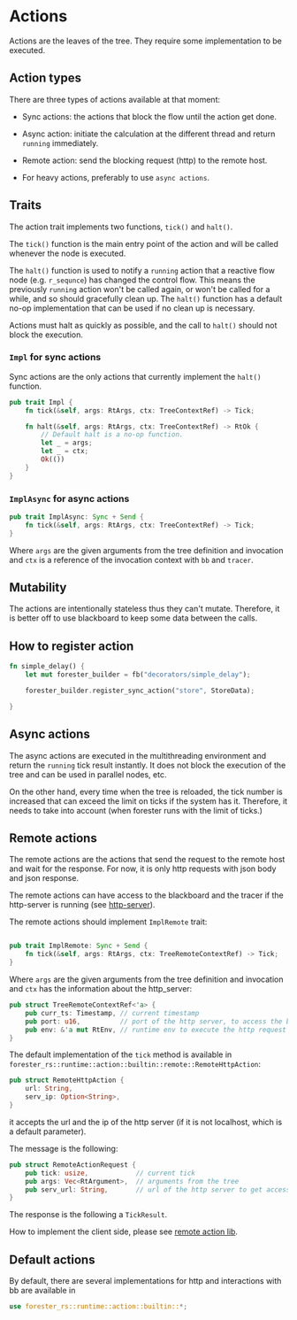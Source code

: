 # Actions

Actions are the leaves of the tree. They require some implementation to be executed.


## Action types

There are three types of actions available at that moment:
- Sync actions: the actions that block the flow until the action get done.
- Async action: initiate the calculation at the different thread and return `running` immediately.
- Remote action: send the blocking request (http) to the remote host.

- For heavy actions, preferably to use `async actions`.

## Traits

The action trait implements two functions, `tick()` and `halt()`.

The `tick()` function is the main entry point of the action and will be called whenever the node is executed.

The `halt()` function is used to notify a `running` action that a reactive flow node (e.g. `r_sequnce`) has changed the control flow. This means the previously `running` action won't be called again, or won't be called for a while, and so should gracefully clean up. The `halt()` function has a default no-op implementation that can be used if no clean up is necessary.

Actions must halt as quickly as possible, and the call to `halt()` should not block the execution.

### `Impl` for sync actions

Sync actions are the only actions that currently implement the `halt()` function.

```rust
pub trait Impl {
    fn tick(&self, args: RtArgs, ctx: TreeContextRef) -> Tick;

    fn halt(&self, args: RtArgs, ctx: TreeContextRef) -> RtOk {
        // Default halt is a no-op function.
        let _ = args;
        let _ = ctx;
        Ok(())
    }
}

```

### `ImplAsync` for async actions
```rust
pub trait ImplAsync: Sync + Send {
    fn tick(&self, args: RtArgs, ctx: TreeContextRef) -> Tick;
}
```

Where `args` are the given arguments from the tree definition and invocation and `ctx`
is a reference of the invocation context with `bb` and `tracer`.

## Mutability
The actions are intentionally stateless thus they can't mutate.
Therefore, it is better off to use blackboard to keep some data between the calls.

## How to register action

```rust
fn simple_delay() {
    let mut forester_builder = fb("decorators/simple_delay");

    forester_builder.register_sync_action("store", StoreData);

}
```

## Async actions

The async actions are executed in the multithreading environment and return the `running` tick result instantly.
It does not block the execution of the tree and can be used in parallel nodes, etc.

On the other hand, every time when the tree is reloaded, the tick number is increased that can exceed the limit on ticks
if the system has it. Therefore, it needs to take into account (when forester runs with the limit of ticks.)


## Remote actions

The remote actions are the actions that send the request to the remote host and wait for the response.
For now, it is only http requests with json body and json response.

The remote actions can have access to the blackboard and the tracer if the http-server is running (see [http-server](./engine.md#http-server)).

The remote actions should implement `ImplRemote` trait:

```rust

pub trait ImplRemote: Sync + Send {
    fn tick(&self, args: RtArgs, ctx: TreeRemoteContextRef) -> Tick;
}
```

Where `args` are the given arguments from the tree definition and invocation and `ctx` has the information about the http_server:
```rust
pub struct TreeRemoteContextRef<'a> {
    pub curr_ts: Timestamp, // current timestamp
    pub port: u16,          // port of the http server, to access the blackboard and tracer
    pub env: &'a mut RtEnv, // runtime env to execute the http request
}
```

The default implementation of the `tick` method is available in `forester_rs::runtime::action::builtin::remote::RemoteHttpAction`:

```rust
pub struct RemoteHttpAction {
    url: String,
    serv_ip: Option<String>,
}
```
it accepts the url and the ip of the http server (if it is not localhost, which is a default parameter).

The message is the following:
```rust
pub struct RemoteActionRequest {
    pub tick: usize,            // current tick
    pub args: Vec<RtArgument>,  // arguments from the tree
    pub serv_url: String,       // url of the http server to get access to the blackboard and tracer
}
```

The response is the following a `TickResult`.

How to implement the client side, please see [remote action lib](./rem_action.md).


## Default actions

By default, there are several implementations for http and interactions with bb are available in

```rust
use forester_rs::runtime::action::builtin::*;
```
